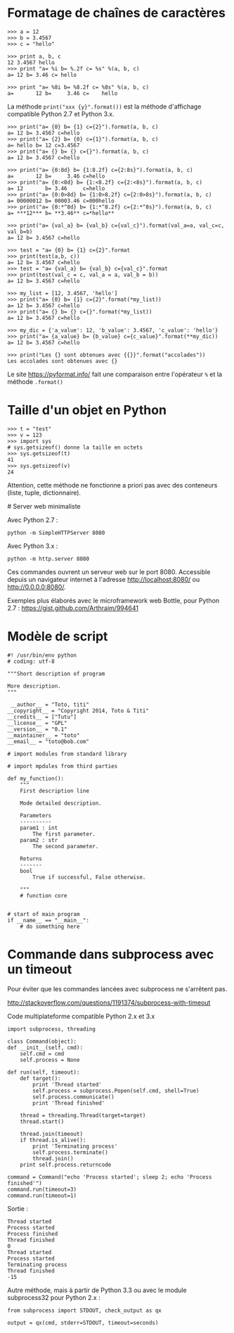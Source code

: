 # Formatage de chaînes de caractères

    >>> a = 12
    >>> b = 3.4567
    >>> c = "hello"

    >>> print a, b, c
    12 3.4567 hello
    >>> print "a= %i b= %.2f c= %s" %(a, b, c)
    a= 12 b= 3.46 c= hello

    >>> print "a= %8i b= %8.2f c= %8s" %(a, b, c)
    a=       12 b=     3.46 c=    hello

La méthode `print("xxx {y}".format())` est la méthode d'affichage compatible Python 2.7 et Python 3.x.

    >>> print("a= {0} b= {1} c={2}").format(a, b, c)
    a= 12 b= 3.4567 c=hello
    >>> print("a= {2} b= {0} c={1}").format(a, b, c)
    a= hello b= 12 c=3.4567
    >>> print("a= {} b= {} c={}").format(a, b, c)
    a= 12 b= 3.4567 c=hello
    
    >>> print("a= {0:8d} b= {1:8.2f} c={2:8s}").format(a, b, c)
    a=       12 b=     3.46 c=hello  
    >>> print("a= {0:<8d} b= {1:<8.2f} c={2:<8s}").format(a, b, c)
    a= 12       b= 3.46     c=hello  
    >>> print("a= {0:0>8d} b= {1:0>8.2f} c={2:0>8s}").format(a, b, c)
    a= 00000012 b= 00003.46 c=000hello
    >>> print("a= {0:*^8d} b= {1:*^8.2f} c={2:*^8s}").format(a, b, c)
    a= ***12*** b= **3.46** c=*hello**

    >>> print("a= {val_a} b= {val_b} c={val_c}").format(val_a=a, val_c=c, val_b=b)
    a= 12 b= 3.4567 c=hello

    >>> test = "a= {0} b= {1} c={2}".format
    >>> print(test(a,b, c))
    a= 12 b= 3.4567 c=hello
    >>> test = "a= {val_a} b= {val_b} c={val_c}".format
    >>> print(test(val_c = c, val_a = a, val_b = b))
    a= 12 b= 3.4567 c=hello

    >>> my_list = [12, 3.4567, 'hello']
    >>> print("a= {0} b= {1} c={2}".format(*my_list))
    a= 12 b= 3.4567 c=hello
    >>> print("a= {} b= {} c={}".format(*my_list))
    a= 12 b= 3.4567 c=hello

    >>> my_dic = {'a_value': 12, 'b_value': 3.4567, 'c_value': 'hello'}
    >>> print("a= {a_value} b= {b_value} c={c_value}".format(**my_dic))
    a= 12 b= 3.4567 c=hello

    >>> print("Les {} sont obtenues avec {{}}".format("accolades"))
    Les accolades sont obtenues avec {}

Le site <https://pyformat.info/> fait une comparaison entre l'opérateur `%` et la méthode `.format()`


# Taille d'un objet en Python

    >>> t = "test"
    >>> v = 123
    >>> import sys
    # sys.getsizeof() donne la taille en octets
    >>> sys.getsizeof(t)
    41
    >>> sys.getsizeof(v)
    24

Attention, cette méthode ne fonctionne a priori pas avec des conteneurs (liste, tuple, dictionnaire).


# Server web minimaliste

Avec Python 2.7 :

    python -m SimpleHTTPServer 8080

Avec Python 3.x :

    python -m http.server 8080

Ces commandes ouvrent un serveur web sur le port 8080. Accessible depuis un navigateur internet à l'adresse <http://localhost:8080/> ou <http://0.0.0.0:8080/>. 

Exemples plus élaborés avec le microframework web Bottle, pour Python 2.7 : <https://gist.github.com/Arthraim/994641>


# Modèle de script

    #! /usr/bin/env python
    # coding: utf-8
    
    """Short description of program

    More description.
    """
    
     __author__ = "Toto, titi"
    __copyright__ = "Copyright 2014, Toto & Titi"
    __credits__ = ["Tutu"]
    __license__ = "GPL"
    __version__ = "0.1"
    __maintainer__ = "toto"
    __email__ = "toto@bob.com"
    
    # import modules from standard library

    # import mpdules from third parties

    def my_function():
        """
        First description line

        Mode detailed description.

        Parameters
        ----------
        param1 : int
            The first parameter.
        param2 : str
            The second parameter.

        Returns
        -------
        bool
            True if successful, False otherwise.

        """
        # function core
        

    # start of main program
    if __name__ == "__main__":
        # do something here


# Commande dans subprocess avec un timeout

Pour éviter que les commandes lancées avec subprocess ne s'arrêtent pas.

http://stackoverflow.com/questions/1191374/subprocess-with-timeout

Code multiplateforme compatible Python 2.x et 3.x

    import subprocess, threading

    class Command(object):
    def __init__(self, cmd):
        self.cmd = cmd
        self.process = None

    def run(self, timeout):
        def target():
            print 'Thread started'
            self.process = subprocess.Popen(self.cmd, shell=True)
            self.process.communicate()
            print 'Thread finished'

        thread = threading.Thread(target=target)
        thread.start()

        thread.join(timeout)
        if thread.is_alive():
            print 'Terminating process'
            self.process.terminate()
            thread.join()
        print self.process.returncode

    command = Command("echo 'Process started'; sleep 2; echo 'Process finished'")
    command.run(timeout=3)
    command.run(timeout=1)

Sortie :

    Thread started
    Process started
    Process finished
    Thread finished
    0
    Thread started
    Process started
    Terminating process
    Thread finished
    -15

Autre méthode, mais à partir de Python 3.3 ou avec le module subprocess32 pour Python 2.x :

    from subprocess import STDOUT, check_output as qx

    output = qx(cmd, stderr=STDOUT, timeout=seconds)

 
